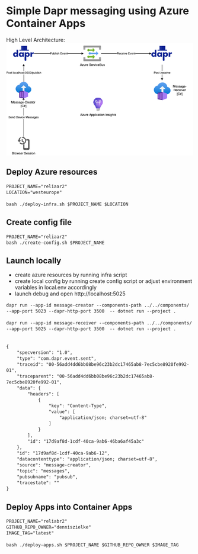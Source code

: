# Simple Dapr messaging using Azure Container Apps



High Level Architecture:
![](/architecture.png)


## Deploy Azure resources

```
PROJECT_NAME="reliaar2"
LOCATION="westeurope"

bash ./deploy-infra.sh $PROJECT_NAME $LOCATION

```

## Create config file
```
PROJECT_NAME="reliaar2"
bash ./create-config.sh $PROJECT_NAME
```

## Launch locally
- create azure resources by running infra script 
- create local config by running create config script or adjust environment variables in local.env accordingly
- launch debug and open http://localhost:5025

```
dapr run --app-id message-creator --components-path ../../components/ --app-port 5023 --dapr-http-port 3500  -- dotnet run --project .

dapr run --app-id message-receiver --components-path ../../components/ --app-port 5025 --dapr-http-port 3500  -- dotnet run --project .


{
    "specversion": "1.0",
    "type": "com.dapr.event.sent",
    "traceid": "00-56add4dd6bb08be96c23b2dc17465ab8-7ec5cbe8920fe992-01",
    "traceparent": "00-56add4dd6bb08be96c23b2dc17465ab8-7ec5cbe8920fe992-01",
    "data": {
        "headers": [
            {
                "key": "Content-Type",
                "value": [
                    "application/json; charset=utf-8"
                ]
            }
        ],
        "id": "17d9af8d-1cdf-40ca-9ab6-46ba6af45a3c"
    },
    "id": "17d9af8d-1cdf-40ca-9ab6-12",
    "datacontenttype": "application/json; charset=utf-8",
    "source": "message-creator",
    "topic": "messages",
    "pubsubname": "pubsub",
    "tracestate": ""
}

```


## Deploy Apps into Container Apps

```
PROJECT_NAME="reliabr2"
GITHUB_REPO_OWNER="denniszielke"
IMAGE_TAG="latest"

bash ./deploy-apps.sh $PROJECT_NAME $GITHUB_REPO_OWNER $IMAGE_TAG

```
